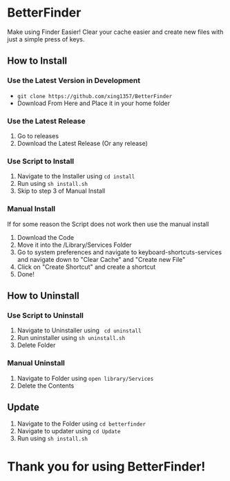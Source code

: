 # BetterFinder
Make using Finder Easier! Clear your cache easier and create new files with just a simple press of keys.
## How to Install

### Use the Latest Version in Development
* `git clone https://github.com/xing1357/BetterFinder`
* Download From Here and Place it in your home folder

### Use the Latest Release
1. Go to releases
2. Download the Latest Release (Or any release)

### Use Script to Install
1. Navigate to the Installer using ```cd install```
2. Run using ```sh install.sh```
3. Skip to step 3 of Manual Install

### Manual Install
If for some reason the Script does not work then use the manual install
1. Download the Code
2. Move it into the /Library/Services Folder
3. Go to system preferences and navigate to keyboard-shortcuts-services and navigate down to "Clear Cache" and "Create new File"
4. Click on "Create Shortcut" and create a shortcut
5. Done!

## How to Uninstall
### Use Script to Uninstall
1. Navigate to Uninstaller using ``` cd uninstall```
2. Run uninstaller using ```sh uninstall.sh```
3. Delete Folder

### Manual Uninstall
1. Navigate to Folder using ```open library/Services```
2. Delete the Contents

## Update
1. Navigate to the Folder using ```cd betterfinder```
2. Navigate to updater using ```cd Update```
3. Run using ```sh install.sh```

# Thank you for using BetterFinder!
